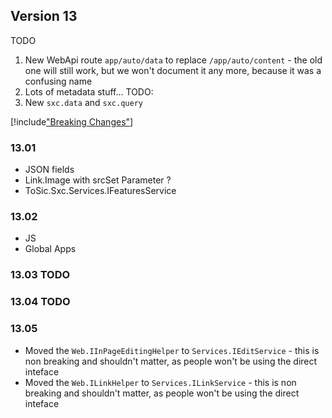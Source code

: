 
## Version 13

TODO

1. New WebApi route `app/auto/data` to replace `/app/auto/content` - the old one will still work, but we won't document it any more, because it was a confusing name
1. Lots of metadata stuff... TODO:
1. New `sxc.data` and `sxc.query`


[!include["Breaking Changes"](./_brc13.00.md)]


### 13.01

* JSON fields
* Link.Image with srcSet Parameter ?
* ToSic.Sxc.Services.IFeaturesService

### 13.02

* JS
* Global Apps


### 13.03 TODO

### 13.04 TODO


### 13.05

* Moved the `Web.IInPageEditingHelper` to `Services.IEditService` - this is non breaking and shouldn't matter, as people won't be using the direct inteface
* Moved the `Web.ILinkHelper` to `Services.ILinkService` - this is non breaking and shouldn't matter, as people won't be using the direct inteface